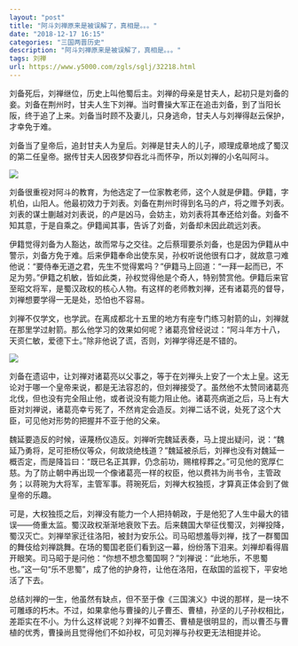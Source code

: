 ```yaml
---
layout: "post"
title: "阿斗刘禅原来是被误解了，真相是。。。"
date: "2018-12-17 16:15"
categories: "三国两晋历史"
description: "阿斗刘禅原来是被误解了，真相是。。。"
tags: 刘禅
url: https://www.y5000.com/zgls/sglj/32218.html
---
```






刘备死后，刘禅继位，历史上叫他蜀后主。刘禅的母亲是甘夫人，起初只是刘备的妾。刘备在荆州时，甘夫人生下刘禅。当时曹操大军正在追击刘备，到了当阳长阪，终于追了上来。刘备当时顾不及妻儿，只身逃命，甘夫人与刘禅得赵云保护，才幸免于难。

刘备当了皇帝后，追封甘夫人为皇后。刘禅是甘夫人的儿子，顺理成章地成了蜀汉的第二任皇帝。据传甘夫人因夜梦仰吞北斗而怀孕，所以刘禅的小名叫阿斗。

![](https://img.y5000.com/uploads/allimg/180828/8-1PRQ34Z3G6.jpg)

刘备很重视对阿斗的教育，为他选定了一位家教老师，这个人就是伊籍。伊籍，字机伯，山阳人。他最初效力于刘表。刘备在荆州时得到名马的卢，将之赠予刘表。刘表的谋士蒯越对刘表说，的卢是凶马，会妨主，劝刘表将其奉还给刘备。刘备不知其意，于是自乘之。伊籍闻其事，告诉了刘备，刘备却未因此疏远刘表。

伊籍觉得刘备为人豁达，故而常与之交往。之后蔡瑁要杀刘备，也是因为伊籍从中警示，刘备方免于难。后来伊籍奉命出使东吴，孙权听说他很有口才，就故意刁难他说：“要侍奉无道之君，先生不觉得累吗？”伊籍马上回道：“一拜一起而已，不足为劳。”伊籍之机敏，皆如此类，孙权觉得他是个奇人，特别赞赏他。伊籍后来官至昭文将军，是蜀汉政权的核心人物。有这样的老师教刘禅，还有诸葛亮的督导，刘禅想要学得一无是处，恐怕也不容易。

刘禅不仅学文，也学武。在离成都北十五里的地方有座专门练习射箭的山，刘禅就在那里学过射箭。那么他学习的效果如何呢？诸葛亮曾经说过：“阿斗年方十八，天资仁敏，爱德下士。”除非他说了谎，否则，刘禅学得还是不错的。

![](https://img.y5000.com/uploads/allimg/180828/8-1PRQ3491A91.jpg)

刘备在遗诏中，让刘禅对诸葛亮以父事之，等于在刘禅头上安了一个太上皇。这无论对于哪一个皇帝来说，都是无法容忍的，但刘禅接受了。虽然他不太赞同诸葛亮北伐，但也没有完全阻止他，或者说没有能力阻止他。诸葛亮病逝之后，马上有大臣对刘禅说，诸葛亮幸亏死了，不然肯定会造反。刘禅二话不说，处死了这个大臣，可见他对形势的把握并不亚于他的父亲。

魏延要造反的时候，诬蔑杨仪造反。刘禅听完魏延表奏，马上提出疑问，说：“魏延乃勇将，足可拒杨仪等众，何故烧绝栈道？”魏延被杀后，刘禅也没有对魏延一概否定，而是降旨曰：“既已名正其罪，仍念前功，赐棺椁葬之。”可见他的宽厚仁慈。为了防止朝中再出现一个像诸葛亮一样的权臣，他以费祎为尚书令，主管政务；以蒋琬为大将军，主管军事。蒋琬死后，刘禅大权独揽，才算真正体会到了做皇帝的乐趣。

可是，大权独揽之后，刘禅没有能力一个人把持朝政，于是他犯了人生中最大的错误——倚重太监。蜀汉政权渐渐地衰败下去。后来魏国大举征伐蜀汉，刘禅投降，蜀汉灭亡。刘禅举家迁往洛阳，被封为安乐公。司马昭想羞辱刘禅，找了一群蜀国的舞伎给刘禅跳舞。在场的蜀国老臣们看到这一幕，纷纷落下泪来。刘禅却看得眉开眼笑。司马昭于是问他：“你想不想念蜀国啊？”刘禅说：“此地乐，不思蜀也。”这一句“乐不思蜀”，成了他的护身符，让他在洛阳，在敌国的监视下，平安地活了下去。

总结刘禅的一生，他虽然有缺点，但不至于像《三国演义》中说的那样，是一块不可雕琢的朽木。不过，如果拿他与曹操的儿子曹丕、曹植，孙坚的儿子孙权相比，差距实在不小。为什么这样说呢？刘禅不如曹丕、曹植是很明显的，而以曹丕与曹植的优秀，曹操尚且觉得他们不如孙权，可见刘禅与孙权更无法相提并论。

